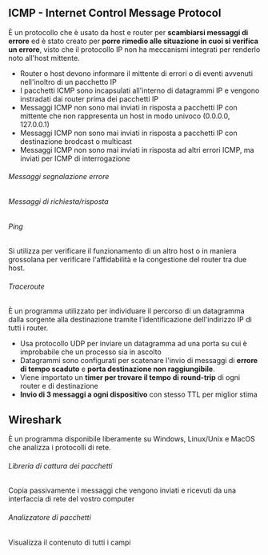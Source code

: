 ## ICMP - Internet Control Message Protocol

È un protocollo che è usato da host e router per **scambiarsi messaggi di errore** ed è stato creato per **porre rimedio alle situazione in cuoi si verifica un errore**, visto che il protocollo IP non ha meccanismi integrati per renderlo noto all'host mittente. 

- Router o host devono informare il mittente di errori o di eventi avvenuti nell'inoltro di un pacchetto IP
- I pacchetti ICMP sono incapsulati all'interno di datagrammi IP e vengono instradati dai router prima dei pacchetti IP
- Messaggi ICMP non sono mai inviati in risposta a pacchetti IP con mittente che non rappresenta un host in modo univoco (0.0.0.0, 127.0.0.1)
- Messaggi ICMP non sono mai inviati in risposta a pacchetti IP con destinazione brodcast o multicast
- Messaggi ICMP non sono mai inviati in risposta ad altri errori ICMP, ma inviati per ICMP di interrogazione

###### Messaggi segnalazione errore
###### Messaggi di richiesta/risposta

###### Ping
Si utilizza per verificare il funzionamento di un altro host o in maniera grossolana per verificare l'affidabilità e la congestione del router tra due host.
###### Traceroute
È un programma utilizzato per individuare il percorso di un datagramma dalla sorgente alla destinazione tramite l'identificazione dell'indirizzo IP di tutti i router.

- Usa protocollo UDP per inviare un datagramma ad una porta su cui è improbabile che un processo sia in ascolto
- Datagrammi sono configurati per scatenare l'invio di messaggi di **errore di tempo scaduto** e **porta destinazione non raggiungibile**.
- Viene importato un **timer per trovare il tempo di round-trip** di ogni router e di destinazione
- **Invio di 3 messaggi a ogni dispositivo** con stesso TTL per miglior stima

## Wireshark

È un programma disponibile liberamente su Windows, Linux/Unix e MacOS che analizza i protocolli di rete.

###### Libreria di cattura dei pacchetti
Copia passivamente i messaggi che vengono inviati e ricevuti da una interfaccia di rete del vostro computer

###### Analizzatore di pacchetti
Visualizza il contenuto di tutti i campi